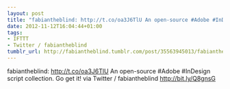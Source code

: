 ```yaml
---
layout: post
title: "fabiantheblind: http://t.co/oa3J6TlU An open-source #Adobe #InDesign script"
date: 2012-11-12T16:04:44+01:00
tags:
- IFTTT
- Twitter / fabiantheblind
tumblr_url: http://fabiantheblind.tumblr.com/post/35563945013/fabiantheblind-http-t-co-oa3j6tlu-an-open-source
---
```

fabiantheblind: http://t.co/oa3J6TlU An open-source #Adobe #InDesign script collection. Go get it!
via Twitter / fabiantheblind http://bit.ly/Q8gnsG
